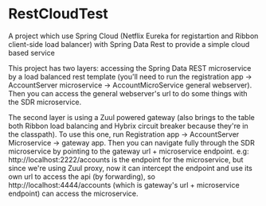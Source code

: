 # RestCloudTest
A project which use Spring Cloud (Netflix Eureka for registartion and Ribbon client-side load balancer) with Spring Data Rest to provide a simple cloud based service

This project has two layers: accessing the Spring Data REST microservice by a load balanced rest template (you'll need to run the registration app -> AccountServer microservice -> AccountMicroService general webserver). Then you can access the general webserver's url to do some things with the SDR microservice.

The second layer is using a Zuul powered gateway (also brings to the table both Ribbon load balancing and Hybrix circuit breaker because they're in the classpath). To use this one, run Registration app -> AccountServer Microservice -> gateway app. Then you can navigate fully through the SDR microservice by pointing to the gateway url + microservice endpoint. e.g: http://localhost:2222/accounts is the endpoint for the microservice, but since we're using Zuul proxy, now it can intercept the endpoint and use its own url to access the api (by forwarding), so http://localhost:4444/accounts (which is gateway's url + microservice endpoint) can access the microservice.
